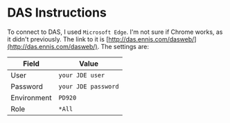 # DAS Instructions

To connect to DAS, I used `Microsoft Edge`. I'm not sure if Chrome works, as it didn't previously. The link to it is [http://das.ennis.com/dasweb/](http://das.ennis.com/dasweb/). The settings are:

| Field       | Value               |
| ----------- | ------------------- |
| User        | `your JDE user`     |
| Password    | `your JDE password` |
| Environment | `PD920`             |
| Role        | `*All`              |
